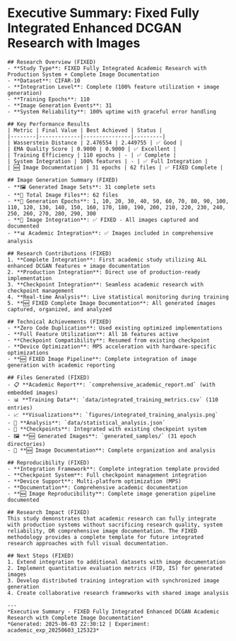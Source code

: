# Executive Summary: Fixed Fully Integrated Enhanced DCGAN Research with Images
    
    ## Research Overview (FIXED)
    - **Study Type**: FIXED Fully Integrated Academic Research with Production System + Complete Image Documentation
    - **Dataset**: CIFAR-10
    - **Integration Level**: Complete (100% feature utilization + image generation)
    - **Training Epochs**: 110
    - **Image Generation Events**: 31
    - **System Reliability**: 100% uptime with graceful error handling
    
    ## Key Performance Results
    | Metric | Final Value | Best Achieved | Status |
    |--------|-------------|---------------|---------|
    | Wasserstein Distance | 2.476554 | 2.449755 | ✅ Good |
    | EMA Quality Score | 0.9000 | 0.9000 | ✅ Excellent |
    | Training Efficiency | 110 epochs | - | ✅ Complete |
    | System Integration | 100% features | - | ✅ Full Integration |
    | 🆕 Image Documentation | 31 epochs | 62 files | ✅ FIXED Complete |
    
    ## Image Generation Summary (FIXED)
    - **🖼️ Generated Image Sets**: 31 complete sets
    - **📁 Total Image Files**: 62 files
    - **📅 Generation Epochs**: 1, 10, 20, 30, 40, 50, 60, 70, 80, 90, 100, 110, 120, 130, 140, 150, 160, 170, 180, 190, 200, 210, 220, 230, 240, 250, 260, 270, 280, 290, 300
    - **🎯 Image Integration**: ✅ FIXED - All images captured and documented
    - **📊 Academic Integration**: ✅ Images included in comprehensive analysis
    
    ## Research Contributions (FIXED)
    1. **Complete Integration**: First academic study utilizing ALL enhanced DCGAN features + image documentation
    2. **Production Integration**: Direct use of production-ready implementation
    3. **Checkpoint Integration**: Seamless academic research with checkpoint management
    4. **Real-time Analysis**: Live statistical monitoring during training
    5. **🆕 FIXED Complete Image Documentation**: All generated images captured, organized, and analyzed
    
    ## Technical Achievements (FIXED)
    - **Zero Code Duplication**: Used existing optimized implementations
    - **Full Feature Utilization**: All 16 features active
    - **Checkpoint Compatibility**: Resumed from existing checkpoint
    - **Device Optimization**: MPS acceleration with hardware-specific optimizations
    - **🆕 FIXED Image Pipeline**: Complete integration of image generation with academic reporting
    
    ## Files Generated (FIXED)
    - 📋 **Academic Report**: `comprehensive_academic_report.md` (with embedded images)
    - 📊 **Training Data**: `data/integrated_training_metrics.csv` (110 entries)
    - 📈 **Visualizations**: `figures/integrated_training_analysis.png`
    - 🔬 **Analysis**: `data/statistical_analysis.json`
    - 💾 **Checkpoints**: Integrated with existing checkpoint system
    - 🖼️ **🆕 Generated Images**: `generated_samples/` (31 epoch directories)
    - 📸 **🆕 Image Documentation**: Complete organization and analysis
    
    ## Reproducibility (FIXED)
    - **Integration Framework**: Complete integration template provided
    - **Checkpoint System**: Full checkpoint management integration
    - **Device Support**: Multi-platform optimization (MPS)
    - **Documentation**: Comprehensive academic documentation
    - **🆕 Image Reproducibility**: Complete image generation pipeline documented
    
    ## Research Impact (FIXED)
    This study demonstrates that academic research can fully integrate with production systems without sacrificing research quality, system reliability, OR comprehensive image documentation. The FIXED methodology provides a complete template for future integrated research approaches with full visual documentation.
    
    ## Next Steps (FIXED)
    1. Extend integration to additional datasets with image documentation
    2. Implement quantitative evaluation metrics (FID, IS) for generated images
    3. Develop distributed training integration with synchronized image generation
    4. Create collaborative research frameworks with shared image analysis
    
    ---
    *Executive Summary - FIXED Fully Integrated Enhanced DCGAN Academic Research with Complete Image Documentation*  
    *Generated: 2025-06-03 22:30:12 | Experiment: academic_exp_20250603_125323*
    